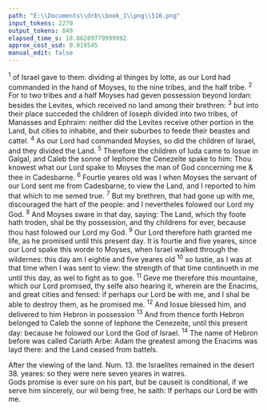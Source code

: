```yaml
---
path: "E:\\Documents\\drb\\book_1\\png\\516.png"
input_tokens: 2270
output_tokens: 849
elapsed_time_s: 18.06289779999992
approx_cost_usd: 0.019545
manual_edit: false
---
```

<sup>1</sup> of Israel gave to them: dividing al thinges by lotte, as our Lord had commanded in the hand of Moyses, to the nine tribes, and the half tribe. <sup>2</sup> For to two tribes and a half Moyses had geven possession beyond Iordan: besides the Levites, which received no land among their brethren: <sup>3</sup> but into their place succeded the children of Ioseph divided into two tribes, of Manasses and Ephraim: neither did the Levites receive other portion in the Land, but cities to inhabite, and their suburbes to feede their beastes and cattel. <sup>4</sup> As our Lord had commanded Moyses, so did the children of Israel, and they divided the Land. <sup>5</sup> Therefore the children of Iuda came to Iosue in Galgal, and Caleb the sonne of Iephone the Cenezeite spake to him: Thou knowest what our Lord spake to Moyses the man of God concerning me & thee in Cadesbarne. <sup>6</sup> Fourtie yeares old was I when Moyses the servant of our Lord sent me from Cadesbarne, to view the Land, and I reported to him that which to me semed true. <sup>7</sup> But my brethren, that had gone up with me, discouraged the hart of the people: and I nevertheles folowed our Lord my God. <sup>8</sup> And Moyses sware in that day, saying: The Land, which thy foote hath troden, shal be thy possession, and thy childrens for ever, because thou hast folowed our Lord my God. <sup>9</sup> Our Lord therefore hath granted me life, as he promised until this present day. It is fourtie and five yeares, since our Lord spake this worde to Moyses, when Israel walked through the wildernes: this day am I eightie and five yeares old <sup>10</sup> so lustie, as I was at that time when I was sent to view: the strength of that time continueth in me until this day, as wel to fight as to goe. <sup>11</sup> Geve me therefore this mountaine, which our Lord promised, thy selfe also hearing it, wherein are the Enacims, and great cities and fensed: if perhaps our Lord be with me, and I shal be able to destroy them, as he promised me. <sup>12</sup> And Iosue blessed him, and delivered to him Hebron in possession <sup>13</sup> And from thence forth Hebron belonged to Caleb the sonne of Iephone the Cenezeite, until this present day: because he folowed our Lord the God of Israel. <sup>14</sup> The name of Hebron before was called Cariath Arbe: Adam the greatest among the Enacims was layd there: and the Land ceased from battels.

[^1]: The Levites having their portion in an other maner, yet there were nine tribes and a half to receive por tions by reason that Iacob ad opted Iosephs two sonnes. Gen. 48.

<aside>After the viewing of the land. Num. 13. the Israelites remained in the desert 38. yeares: so they were nere seven yeares in warres.</aside>

<aside>Gods promise is ever sure on his part, but be causeit is conditional, if we serve him sincerely, our wil being free, he saith: If perhaps our Lord be with me.</aside>